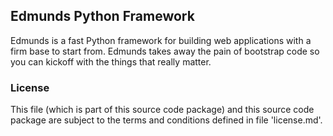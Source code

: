 ## Edmunds Python Framework

Edmunds is a fast Python framework for building web applications with a firm base to start from.
Edmunds takes away the pain of bootstrap code so you can kickoff with the things that really matter.

### License

This file (which is part of this source code package) and this source code package are subject to the terms and conditions defined in file 'license.md'.
